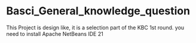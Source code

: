 # Basci_General_knowledge_question
This Project is design like, it is a selection part of the KBC 1st round.
you need to install Apache NetBeans IDE 21
